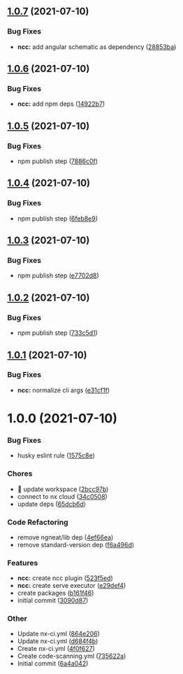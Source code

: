 ## [1.0.7](https://github.com/e-square-io/nx-plugins/compare/v1.0.6...v1.0.7) (2021-07-10)

### Bug Fixes

- **ncc:** add angular schematic as dependency ([28853ba](https://github.com/e-square-io/nx-plugins/commit/28853ba517c5e4389dc319bd2d1cce3c6de61522))

## [1.0.6](https://github.com/e-square-io/nx-plugins/compare/v1.0.5...v1.0.6) (2021-07-10)

### Bug Fixes

- **ncc:** add npm deps ([14922b7](https://github.com/e-square-io/nx-plugins/commit/14922b7c5e178c588213f68330ac38b20b24ed3c))

## [1.0.5](https://github.com/e-square-io/nx-plugins/compare/v1.0.4...v1.0.5) (2021-07-10)

### Bug Fixes

- npm publish step ([7886c0f](https://github.com/e-square-io/nx-plugins/commit/7886c0fa0641d54820200ba646804e5e0fca33f4))

## [1.0.4](https://github.com/e-square-io/nx-plugins/compare/v1.0.3...v1.0.4) (2021-07-10)

### Bug Fixes

- npm publish step ([6feb8e9](https://github.com/e-square-io/nx-plugins/commit/6feb8e95b8c897503d9049a20e1a7c6624d1996a))

## [1.0.3](https://github.com/e-square-io/nx-plugins/compare/v1.0.2...v1.0.3) (2021-07-10)

### Bug Fixes

- npm publish step ([e7702d8](https://github.com/e-square-io/nx-plugins/commit/e7702d852966a9590f1129ce81d995bb7e87241f))

## [1.0.2](https://github.com/e-square-io/nx-plugins/compare/v1.0.1...v1.0.2) (2021-07-10)

### Bug Fixes

- npm publish step ([733c5d1](https://github.com/e-square-io/nx-plugins/commit/733c5d1d566a3ae72e7ac75a4dd4d8fff6273e6b))

## [1.0.1](https://github.com/e-square-io/nx-plugins/compare/v1.0.0...v1.0.1) (2021-07-10)

### Bug Fixes

- **ncc:** normalize cli args ([e31cf1f](https://github.com/e-square-io/nx-plugins/commit/e31cf1f774d912da01389b82b1747b2743be9352))

# 1.0.0 (2021-07-10)

### Bug Fixes

- husky eslint rule ([1575c8e](https://github.com/e-square-io/nx-plugins/commit/1575c8e2c60a979056c8b0cfe4582d96bdb248ab))

### Chores

- 🤖 update workspace ([2bcc97b](https://github.com/e-square-io/nx-plugins/commit/2bcc97b05c736a3ee2785047856b2536d0f4c8cd))
- connect to nx cloud ([34c0508](https://github.com/e-square-io/nx-plugins/commit/34c0508c6c2b38e62463bdf53bccdb494fc8cb71))
- update deps ([65dcb6d](https://github.com/e-square-io/nx-plugins/commit/65dcb6d219e0626b922aeb353b364fb211f9c104))

### Code Refactoring

- remove ngneat/lib dep ([4ef66ea](https://github.com/e-square-io/nx-plugins/commit/4ef66ea7b417a93d00e0a954cc16b1fa1d493c97))
- remove standard-version dep ([f6a496d](https://github.com/e-square-io/nx-plugins/commit/f6a496df1f2a9d4d0493bf47ac7ecd17c0644fb8))

### Features

- **ncc:** create ncc plugin ([523f5ed](https://github.com/e-square-io/nx-plugins/commit/523f5edd1a2ccd385aca5b9a2cf425048a153a1d))
- **ncc:** create serve executor ([e29def4](https://github.com/e-square-io/nx-plugins/commit/e29def4c18640f00b20a28003395e099b57408e5))
- create packages ([b161f46](https://github.com/e-square-io/nx-plugins/commit/b161f46bc376f0a8111317cf8168788837990547))
- initial commit ([3090d87](https://github.com/e-square-io/nx-plugins/commit/3090d87cb73410f83f5cb93d293a6de54e9af9e2))

### Other

- Update nx-ci.yml ([864e206](https://github.com/e-square-io/nx-plugins/commit/864e206cd3ab0af6bff28fb206d9780df95ac381))
- Update nx-ci.yml ([d684f4b](https://github.com/e-square-io/nx-plugins/commit/d684f4b26c4c39ea6d66cc32262b3588c8bb642c))
- Create nx-ci.yml ([4f0f627](https://github.com/e-square-io/nx-plugins/commit/4f0f627ca30c872c83b7b8744f9ada741daaa80e))
- Create code-scanning.yml ([735622a](https://github.com/e-square-io/nx-plugins/commit/735622a9902e9707e584d1b805705702d898b411))
- Initial commit ([6a4a042](https://github.com/e-square-io/nx-plugins/commit/6a4a0424a6760c4a95ce142cefe7206570e5e194))

